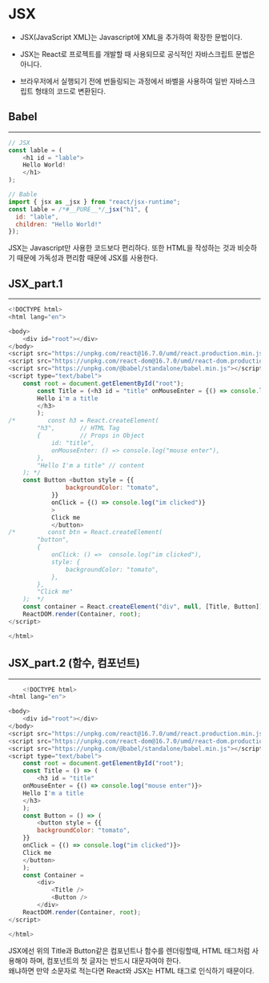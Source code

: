 # JSX

- JSX(JavaScript XML)는 Javascript에 XML을 추가하여 확장한 문법이다.

- JSX는 React로 프로젝트를 개발할 때 사용되므로 공식적인 자바스크립트 문법은 아니다.

- 브라우저에서 실행되기 전에 번들링되는 과정에서 바벨을 사용하여 일반 자바스크립트 형태의 코드로 변환된다.

## Babel
---
```javascript
// JSX
const lable = (
    <h1 id = "lable">
    Hello World!
    </h1>
);

// Bable
import { jsx as _jsx } from "react/jsx-runtime";
const lable = /*#__PURE__*/_jsx("h1", {
  id: "lable",
  children: "Hello World!"
});
```
JSX는 Javascript만 사용한 코드보다 편리하다.
또한 HTML을 작성하는 것과 비슷하기 때문에 가독성과 편리함 때문에 JSX를 사용한다.

## JSX_part.1
---
```javascript
<!DOCTYPE html>
<html lang="en">

<body>
    <div id="root"></div>
</body>
<script src="https://unpkg.com/react@16.7.0/umd/react.production.min.js"></script>
<script src="https://unpkg.com/react-dom@16.7.0/umd/react-dom.production.min.js"></script>
<script src="https://unpkg.com/@babel/standalone/babel.min.js"></script>
<script type="text/babel">
    const root = document.getElementById("root");
        const Title = (<h3 id = "title" onMouseEnter = {() => console.log("mouse enter")}>
        Hello i'm a title
        </h3>
        );  
/*         const h3 = React.createElement(
        "h3",       // HTML Tag
        {           // Props in Object
            id: "title",
            onMouseEnter: () => console.log("mouse enter"),
        }, 
        "Hello I'm a title" // content
    ); */
    const Button <button style = {{
                backgroundColor: "tomato",
            }}
            onClick = {() => console.log("im clicked")}
            >
            Click me
            </button>
/*         const btn = React.createElement(
        "button",
        {
            onClick: () =>  console.log("im clicked"),
            style: {
                backgroundColor: "tomato",
            },
        },
        "Click me"
    );  */
    const container = React.createElement("div", null, [Title, Button]);
    ReactDOM.render(Container, root);
</script>

</html>
```

## JSX_part.2 (함수, 컴포넌트)
---
```javascript
    <!DOCTYPE html>
<html lang="en">

<body>
    <div id="root"></div>
</body>
<script src="https://unpkg.com/react@16.7.0/umd/react.production.min.js"></script>
<script src="https://unpkg.com/react-dom@16.7.0/umd/react-dom.production.min.js"></script>
<script src="https://unpkg.com/@babel/standalone/babel.min.js"></script>
<script type="text/babel">
    const root = document.getElementById("root");
    const Title = () => (
        <h3 id = "title" 
    onMouseEnter = {() => console.log("mouse enter")}>
    Hello I'm a title
    </h3>
    );
    const Button = () => (
        <button style = {{
        backgroundColor: "tomato",
    }} 
    onClick = {() => console.log("im clicked")}>
    Click me
    </button>
    );
    const Container = 
        <div>
            <Title />
            <Button />
        </div>
    ReactDOM.render(Container, root);
</script>

</html>
```

JSX에선 위의 Title과 Button같은 컴포넌트나 함수를 렌더링할때, HTML 태그처럼 사용해야 하며, 컴포넌트의 첫 글자는 반드시 대문자여야 한다.  
왜냐하면 만약 소문자로 적는다면 React와 JSX는 HTML 태그로 인식하기 때문이다.